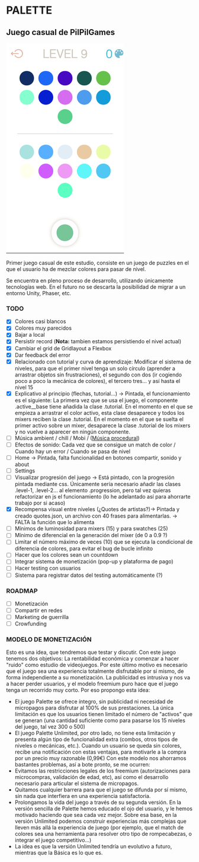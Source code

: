 # PALETTE

## Juego casual de **PilPilGames**

![Screenshoot](./screenshoot.png)

Primer juego casual de este estudio, consiste en un juego de puzzles en el que el usuario ha de
mezclar colores para pasar de nivel.

Se encuentra en pleno proceso de desarrollo, utilizando únicamente tecnologías web. En el futuro no
se descarta la posibilidad de migrar a un entorno Unity, Phaser, etc.

### TODO

-   [x] Colores casi blancos
-   [x] Colores muy parecidos
-   [x] Bajar a local
-   [x] Persistir record (**Nota:** tambien estamos persistiendo el nivel actual)
-   [x] Cambiar el grid de Gridlayout a Flexbox
-   [x] Dar feedback del error
-   [x] Relacionado con tutorial y curva de aprendizaje: Modificar el sistema de niveles, para que
        el primer nivel tenga un solo círculo (aprender a arrastrar objetos sin frustraciones), el
        segundo con dos (ir cogiendo poco a poco la mecánica de colores), el tercero tres... y así
        hasta el nivel 15
-   [x] Explicativo al principio (flechas, tutorial...) -> Pintada, el funcionamiento es el
        siguiente: La primera vez que se usa el juego, el componente .active\_\_base tiene añadida
        la clase .tutorial. En el momento en el que se empieza a arrastrar el color activo, esta
        clase desaparece y todos los mixers reciben la clase .tutorial. En el momento en el que se
        suelta el primer activo sobre un mixer, desaparece la clase .tutorial de los mixers y no
        vuelve a aparecer en ningún componente.
-   [ ] Música ambient / chill / Mobi / ([Música procedural](https://github.com/Tonejs/Tone.js/))
-   [ ] Efectos de sonido: Cada vez que se consigue un match de color / Cuando hay un error / Cuando
        se pasa de nivel
-   [ ] Home -> Pintada, falta funcionalidad en botones compartir, sonido y about
-   [ ] Settings
-   [ ] Visualizar progresión del juego -> Está pintado, con la progresión pintada mediante css. Únicamente sería necesario añadir las clases .level-1, .level-2... al elemento .progression, pero tal vez quieras refactorizar en js el funcionamiento (lo he adelantado así para ahorrarte trabajo por si acaso)
-   [x] Recompensa visual entre niveles (¿Quotes de artistas?)-> Pintada y creado quotes.json, un
        archivo con 40 frases para alimentarlas. -> FALTA la función que lo alimenta
-   [ ] Mínimos de luminosidad para mixers (15) y para swatches (25)
-   [ ] Mínimo de diferencial en la generación del mixer (de 0 a 0.9 ?)
-   [ ] Limitar el número máximo de veces (10) que se ejecuta la condicional de diferencia de
        colores, para evitar el bug de bucle infinito
-   [ ] Hacer que los colores sean un countdown
-   [ ] Integrar sistema de monetización (pop-up y plataforma de pago)
-   [ ] Hacer testing con usuarios
-   [ ] Sistema para registrar datos del testing automáticamente (?)

### ROADMAP

-   [ ] Monetización
-   [ ] Compartir en redes
-   [ ] Marketing de guerrilla
-   [ ] Crowfunding

### MODELO DE MONETIZACIÓN

Esto es una idea, que tendremos que testar y discutir. Con este juego tenemos dos objetivos: La
rentabilidad económica y comenzar a hacer "ruido" como estudio de videojuegos. Por este último
motivo es necesario que el juego sea una experiencia totalmente disfrutable por sí mismo, de forma
independiente a su monetización. La publicidad es intrusiva y nos va a hacer perder usuarios, y el
modelo freemium puro hace que el juego tenga un recorrido muy corto. Por eso propongo esta idea:

-   El juego Palette se ofrece íntegro, sin publicidad ni necesidad de micropagos para disfrutar al
    100% de sus prestaciones. La única limitación es que los usuarios tienen limitado el número de
    "activos" que se generan (una cantidad suficiente como para pasarse los 15 niveles del juego,
    tal vez 300 o 500)
-   El juego Palette Unlimited, por otro lado, no tiene esta limitación y presenta algún tipo de
    funcionalidad extra (combos, otros tipos de niveles o mecánicas, etc.). Cuando un usuario se
    queda sin colores, recibe una notificación con estas ventajas, para motivarle a la compra por un
    precio muy razonable (0,99€) Con este modelo nos ahorramos bastantes problemas, así a bote
    pronto, se me ocurren:
-   Evitamos las restricciones legales de los freemium (autorizaciones para microcompras, validación
    de edad, etc), así como el desarrollo necesario para articular el sistema de micropagos.
-   Quitamos cualquier barrera para que el juego se difunda por sí mismo, sin nada que interfiera en
    una experiencia satisfactoria.
-   Prolongamos la vida del juego a través de su segunda versión. En la versión sencilla de Palette
    hemos educado el ojo del usuario, y le hemos motivado haciendo que sea cada vez mejor. Sobre esa
    base, en la versión Unlimited podemos construir experiencias más complejas que lleven más allá
    la experiencia de juego (por ejemplo, que el match de colores sea una herramienta para resolver
    otro tipo de rompecabezas, o integrar el juego competitivo...)
-   La idea es que la versión Unlimited tendría un evolutivo a futuro, mientras que la Básica es lo
    que es.

